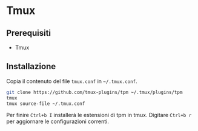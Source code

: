 # Tmux

## Prerequisiti

* Tmux

## Installazione

Copia il contenuto del file `tmux.conf` in `~/.tmux.conf`.

```bash
git clone https://github.com/tmux-plugins/tpm ~/.tmux/plugins/tpm
tmux
tmux source-file ~/.tmux.conf
```

Per finire `Ctrl+b I` installerà le estensioni di tpm in tmux.
Digitare `Ctrl+b r` per aggiornare le configurazioni correnti.

